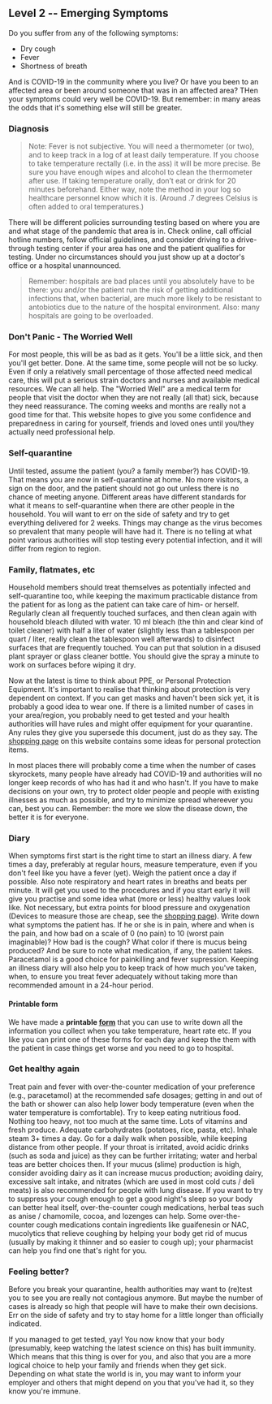## Level 2 -- Emerging Symptoms

Do you suffer from any of the following symptoms:

* Dry cough
* Fever
* Shortness of breath

And is COVID-19 in the community where you live? Or have you been to an affected area or been around someone that was in an affected area? THen your symptoms could very well be COVID-19. But remember: in many areas the odds that it's something else will still be greater.

### Diagnosis

> Note: Fever is not subjective. You will need a thermometer (or two), and to keep track in a log of at least daily temperature. If you choose to take temperature rectally (i.e. in the ass) it will be more precise. Be sure you have enough wipes and alcohol to clean the thermometer after use. If taking temperature orally, don’t eat or drink for 20 minutes beforehand. Either way, note the method in your log so healthcare personnel know which it is. (Around .7 degrees Celsius is often added to oral temperatures.) 

There will be different policies surrounding testing based on where you are and what stage of the pandemic that area is in. Check online, call official hotline numbers, follow official guidelines, and consider driving to a drive-through testing center if your area has one and the patient qualifies for testing. Under no circumstances should you just show up at a doctor's office or a hospital unannounced.

> Remember: hospitals are bad places until you absolutely have to be there: you and/or the patient run the risk of getting additional infections that, when bacterial, are much more likely to be resistant to antobiotics due to the nature of the hospital environment. Also: many hospitals are going to be overloaded.

### Don't Panic - The Worried Well

For most people, this will be as bad as it gets. You'll be a little sick, and then you'll get better. Done. At the same time, some people will not be so lucky. Even if only a relatively small percentage of those affected need medical care, this will put a serious strain doctors and nurses and available medical resources. We can all help. The "Worried Well" are a medical term for people that visit the doctor when they are not really (all that) sick, because they need reassurance. The coming weeks and months are really not a good time for that. This website hopes to give you some confidence and preparedness in caring for yourself, friends and loved ones until you/they actually need professional help.

### Self-quarantine

Until tested, assume the patient (you? a family member?) has COVID-19. That means you are now in self-quarantine at home. No more visitors, a sign on the door, and the patient should not go out unless there is no chance of meeting anyone. Different areas have different standards for what it means to self-quarantine when there are other people in the household. You will want to err on the side of safety and try to get everything delivered for 2 weeks. Things may change as the virus becomes so prevalent that many people will have had it. There is no telling at what point various authorities will stop testing every potential infection, and it will differ from region to region.

### Family, flatmates, etc

Household members should treat themselves as potentially infected and self-quarantine too, while keeping the maximum practicable distance from the patient for as long as the patient can take care of him- or herself. Regularly clean all frequently touched surfaces, and then clean again with household bleach diluted with water. 10 ml bleach (the thin and clear kind of toilet cleaner) with half a liter of water (slightly less than a tablespoon per quart / liter, really clean the tablespoon well afterwards) to disinfect surfaces that are frequently touched. You can put that solution in a disused plant sprayer or glass cleaner bottle. You should give the spray a minute to work on surfaces before wiping it dry.

Now at the latest is time to think about PPE, or Personal Protection Equipment. It's important to realise that thinking about protection is very dependent on context. If you can get masks and haven't been sick yet, it is probably a good idea to wear one. If there is a limited number of cases in your area/region, you probably need to get tested and your health authorities will have rules and might offer equipment for your quarantine. Any rules they give you supersede this document, just do as they say. The [shopping page](https://www.covid-at-home.info/shopping) on this website contains some ideas for personal protection items.

In most places there will probably come a time when the number of cases skyrockets, many people have already had COVID-19 and authorities will no longer keep records of who has had it and who hasn't. If you have to make decisions on your own, try to protect older people and people with existing illnesses as much as possible, and try to minimize spread whereever you can, best you can. Remember: the more we slow the disease down, the better it is for everyone.

### Diary

When symptoms first start is the right time to start an illness diary. A few times a day, preferably at regular hours, measure temperature, even if you don't feel like you have a fever (yet). Weigh the patient once a day if possible. Also note respiratory and heart rates in breaths and beats per minute. It will get you used to the procedures and if you start early it will give you practise and some idea what (more or less) healthy values look like. Not necessary, but extra points for blood pressure and oxygenation (Devices to measure those are cheap, see the [shopping page](https://www.covid-at-home.info/shopping)). Write down what symptoms the patient has. If he or she is in pain, where and when is the pain, and how bad on a scale of 0 (no pain) to 10 (worst pain imaginable)? How bad is the cough? What color if there is mucus being produced? And be sure to note what medication, if any, the patient takes. Paracetamol is a good choice for painkilling and fever supression. Keeping an illness diary will also help you to keep track of how much you've taken, when, to ensure you treat fever adequately without taking more than recommended amount in a 24-hour period. 

#### Printable form

We have made a **printable [form](https://www.covid-at-home.info/images/covid-diary.pdf)** that you can use to write down all the information you collect when you take temperature, heart rate etc. If you like you can print one of these forms for each day and keep the them with the patient in case things get worse and you need to go to hospital.

### Get healthy again

Treat pain and fever with over-the-counter medication of your preference (e.g., paracetamol) at the recommended safe dosages; getting in and out of the bath or shower can also help lower body temperature (even when the water temperature is comfortable). Try to keep eating nutritious food. Nothing too heavy, not too much at the same time. Lots of vitamins and fresh produce. Adequate carbohydrates (potatoes, rice, pasta, etc). Inhale steam 3+ times a day. Go for a daily walk when possible, while keeping distance from other people. If your throat is irritated, avoid acidic drinks (such as soda and juice) as they can be further irritating; water and herbal teas are better choices then. If your mucus (slime) production is high, consider avoiding dairy as it can increase mucus production; avoiding dairy, excessive salt intake, and nitrates (which are used in most cold cuts / deli meats) is also recommended for people with lung disease. If you want to try to suppress your cough enough to get a good night's sleep so your body can better heal itself, over-the-counter cough medications, herbal teas such as anise / chamomile, cocoa, and lozenges can help. Some over-the-counter cough medications contain ingredients like guaifenesin or NAC, mucolytics that relieve coughing by helping your body get rid of mucus (usually by making it thinner and so easier to cough up); your pharmacist can help you find one that's right for you. 

### Feeling better?

Before you break your quarantine, health authorities may want to (re)test you to see you are really not contagious anymore. But maybe the number of cases is already so high that people will have to make their own decisions. Err on the side of safety and try to stay home for a little longer than officially indicated. 

If you managed to get tested, yay! You now know that your body (presumably, keep watching the latest science on this) has built immunity. Which means that this thing is over for you, and also that you are a more logical choice to help your family and friends when they get sick. Depending on what state the world is in, you may want to inform your employer and others that might depend on you that you've had it, so they know you're immune.
